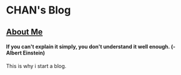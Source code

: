 # CHAN's Blog

## [About Me](https://prettygood236.github.io/about/)

#### If you can't explain it simply, you don't understand it well enough. (- Albert Einstein)

This is why i start a blog.

<!-- ## About Hydejack

This blog is based on the jekyll theme **[Hydejack Pro](https://hydejack.com/)**.<br/>
In order to use Pro version of Hydejack, you must _[purchase the license](https://hydejack.com/download/)_.<br/>
Please give credit to the author of the **Hydejack**, _[qwtel](https://github.com/qwtel)_. -->
